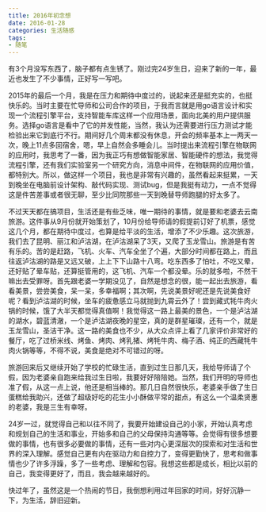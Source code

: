```yaml
---
title: 2016年初念想
date: 2016-01-28
categories: 生活随感
tags: 
- 随笔
---
```

有3个月没写东西了，脑子都有点生锈了。刚过完24岁生日，迎来了新的一年，最近也发生了不少事情，正好写一写吧。 
<!-- more -->   
2015年的最后一个月，我是在压力和期待中度过的，说起来还是挺充实的，也挺快乐的。当时主要在忙导师和公司合作的项目，于我而言就是用go语言设计和实现一个流程引擎平台，支持智能车库这样一个应用场景，面向北美的用户提供服务。选择go语言是看中了它的并发性能，当然，我认为还需要进行压力测试才能检验出来它到底行不行。期间好几个周末都没有休息，开会的频率基本上一两天一次，晚上11点多回宿舍，嗯，早上自然会多睡会儿。当时提出来流程引擎在物联网的应用时，我思考了一番，因为我正巧有想做智能家居、智能硬件的想法，我觉得流程引擎，还有我们实验室另一个研究方向，消息中间件，在物联网的应用价值，都特别大。所以，做这样一个项目，我也是非常有兴趣的，虽然看起来挺累，一天到晚坐在电脑前设计架构、敲代码实现、测试bug，但是我挺有动力，一点不觉得这是件苦差事或者很无聊，至少比同院那些一天到晚替导师跑腿的好太多了。    

不过天天都在搞项目，生活还是有些乏味，唯一期待的事情，就是要和老婆去云南旅游。这件事从9月份就开始策划了，10月份给导师请的假提前订好了机票，感觉这几个月，都在期待中度过，也算是给平淡的生活，增添了不少乐趣。这次旅游，我们去了昆明、丽江和泸沽湖，在泸沽湖呆了3天，又爬了玉龙雪山。旅游是有苦有乐的。苦的是赶路，飞机、火车、汽车全坐了个遍，大部分时间都在路上，而且往返泸沽湖的路是又远又破，上上下下山路十八弯。吃东西多了怕吐，不吃又晕，还好贴了晕车贴，还算挺管用的，这飞机、汽车一个都没晕。乐的就多啦，不然干嘛出去受罪呀。首先跟老婆一学期没见了，自然是想念的很，能一起出去旅游，看看美景，尝尝美食，呆一呆，多幸福啊；其次啊，先说美景好呢还是先说美食好呢？看到泸沽湖的时候，坐车的疲惫感立马就抛到九霄云外了！尝到藏式牦牛肉火锅的时候，饿了大半天都觉得真值啊！我觉得这一路上最美的景色，一个是泸沽湖的湖水，碧蓝清澈，一个是泸沽湖夜晚的星空，真的是群星璀璨，还有一个，就是玉龙雪山，圣洁干净。这一路的美食也不少，从大众点评上看了几家评价非常好的餐厅，吃了过桥米线、烤鱼、烤肉、烤乳猪、烤牦牛肉、梅子酒、纯正的西藏牦牛肉火锅等等，不得不说，美食是绝对不可错过的呀。   

旅游回来后又继续开始了学校的忙碌生活，直到过生日那几天，我给导师请了个假，因为老婆亲自跑来给我过生日啦，我要好好陪陪她。当然，我们开明的导师也准了假，从这一点上说，他还是相当棒的。那几日自然很快乐，老婆亲手做了生日蛋糕给我助兴，还做了超级好吃的花生小小酥做平常的甜点，有这么一个温柔贤惠的老婆，我是三生有幸呀。   
 
24岁一过，就觉得自己和以往不同了，我要开始建设自己的小家，开始认真考虑和规划自己的生活和事业，开始多和自己的父母保持沟通等等。会觉得有很多想要做的事情，也有很多必要做的事情，还有一些对内心更深层次的探索和对生活和世界的深入理解。感觉自己更有内在驱动力和自控力了，变得更勤快了，思考和做事情也少了许多浮躁，多了一些考虑、理解和包容。我想这些都是成长，相比以前的自己，我变得更好了，而且，我会越来越好的。  

快过年了，虽然这是一个热闹的节日，我倒想利用过年回家的时间，好好沉静一下，为生活，辞旧迎新。
